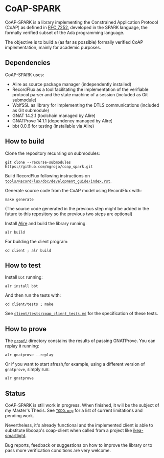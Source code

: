 # CoAP-SPARK
CoAP-SPARK is a library implementing the Constrained Application Protocol (CoAP)
as defined in
[RFC 7252](https://www.rfc-editor.org/rfc/rfc7252), developed in the SPARK 
language, the formally verified subset of the Ada programming language.

The objective is to build a (as far as possible) formally verified CoAP
implementation, mainly for academic purposes.

## Dependencies
CoAP-SPARK uses:
* Alire as source package manager (independently installed)
* RecordFlux as a tool facilitating the implementation of the verifiable
  protocol parser and the state machine of a session (included as Git submodule)
* WolfSSL as library for implementing the DTLS communications
  (included as Git submodule)
* GNAT 14.2.1 (toolchain managed by Alire)
* GNATProve 14.1.1 (dependency managed by Alire)
* bbt 0.0.6 for testing (installable via Alire)

## How to build

Clone the repository recursing on submodules:
```
git clone --recurse-submodules https://github.com/mgrojo/coap_spark.git
```

Build RecordFlux following instructions on
[`tools/RecordFlux/doc/development_guide/index.rst`](tools/RecordFlux/doc/development_guide/index.rst).

Generate source code from the CoAP model using RecordFlux with:
```
make generate
```

(The source code generated in the previous step might be added in the future
to this repository so the previous two steps are optional)

Install [Alire](https://alire.ada.dev/) and build the library running:
```
alr build
```

For building the client program:
```
cd client ; alr build
```

## How to test
Install `bbt` running:
```
alr install bbt
```

And then run the tests with:
```
cd client/tests ; make
```

See [`client/tests/coap_client_tests.md`](client/tests/coap_client_tests.md)
for the specification of these tests.

## How to prove
The [`proof/`](proof/) directory constains the results of passing GNATProve. You can replay it running:
```
alr gnatprove --replay
```

Or if you want to start afresh,for example, using a different version of
`gnatprove`, simply run:
```
alr gnatprove
```

## Status
CoAP-SPARK is still work in progress. When finished, it will be the subject of my
Master's Thesis. See [`TODO.org`](TODO.org) for a list of current limitations and pending
work.

Nevertheless, it's already functional and the implemented client is able to
substitute libcoap's coap-client when called from a project like
[ikea-smartlight](https://github.com/slokhorst/ikea-smartlight/).

Bug reports, feedback or suggestions on how to improve the library or to pass
more verification conditions are very welcome.
